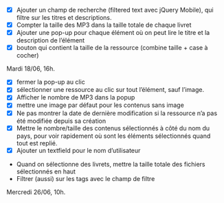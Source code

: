 - [x] Ajouter un champ de recherche (filtered text avec jQuery Mobile), qui filtre
      sur les titres et descriptions.
- [x] Compter la taille des MP3 dans la taille totale de chaque livret
- [x] Ajouter une pop-up pour chaque élément où on peut lire le titre et la
      description de l’élément
- [x] bouton qui contient la taille de la ressource (combine taille + case à
      cocher)

Mardi 18/06, 16h.

- [x] fermer la pop-up au clic
- [x] sélectionner une ressource au clic sur tout l’élément, sauf l’image.
- [x] Afficher le nombre de MP3 dans la popup
- [x] mettre une image par défaut pour les contenus sans image
- [x] Ne pas montrer la date de dernière modification si la ressource n’a pas
      été modifiée depuis sa création
- [x] Mettre le nombre/taille des contenus sélectionnés à côté du nom du pays, pour
      voir rapidement où sont les éléments sélectionnés quand tout est replié.
- [x] Ajouter un textfield pour le nom d’utilisateur
- Quand on sélectionne des livrets, mettre la taille totale des fichiers
  sélectionnés en haut
- Filtrer (aussi) sur les tags avec le champ de filtre

Mercredi 26/06, 10h.

